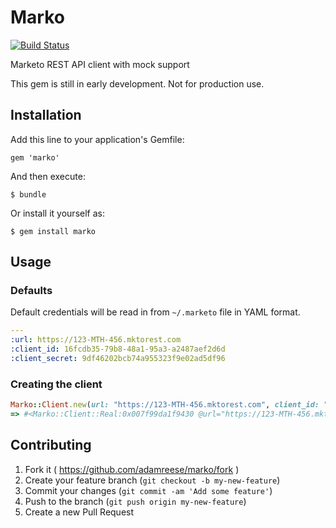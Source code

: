 # Marko

[![Build Status](https://travis-ci.org/adamreese/marko.svg?branch=master)](https://travis-ci.org/adamreese/marko)

Marketo REST API client with mock support

This gem is still in early development.  Not for production use.

## Installation

Add this line to your application's Gemfile:

    gem 'marko'

And then execute:

    $ bundle

Or install it yourself as:

    $ gem install marko

## Usage

### Defaults

Default credentials will be read in from `~/.marketo` file in YAML format.

```yaml
---
:url: https://123-MTH-456.mktorest.com
:client_id: 16fcdb35-79b8-48a1-95a3-a2487aef2d6d
:client_secret: 9df46202bcb74a955323f9e02ad5df96
```

### Creating the client

```ruby
Marko::Client.new(url: "https://123-MTH-456.mktorest.com", client_id: "16fcdb35-79b8-48a1-95a3-a2487aef2d6d", client_secret: "9df46202bcb74a955323f9e02ad5df96")
=> #<Marko::Client::Real:0x007f99da1f9430 @url="https://123-MTH-456.mktorest.com", @api_version="v1", …>
```

## Contributing

1. Fork it ( https://github.com/adamreese/marko/fork )
2. Create your feature branch (`git checkout -b my-new-feature`)
3. Commit your changes (`git commit -am 'Add some feature'`)
4. Push to the branch (`git push origin my-new-feature`)
5. Create a new Pull Request
